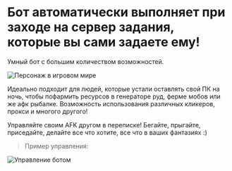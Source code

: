# Бот автоматически выполняет при заходе на сервер задания, которые вы сами задаете ему!

Умный бот с большим количеством возможностей.

![Персонаж в игровом мире](https://minebots.ru/photo/bot_in_generator.jpg)

Идеально подходит для людей, которые устали оставлять свой ПК на ночь, чтобы пофармить ресурсов в генераторе руд, ферме мобов или же афк рыбалке. Возможность использования различных кликеров, прокси и многого другого!

Управляйте своим АFK другом в переписке! Бегайте, прыгайте, приседайте, делайте все что хотите, все что в ваших фантазиях :)

> Пример управления:

![Управление ботом](https://minebots.ru/photo/bot_in_use.jpg)